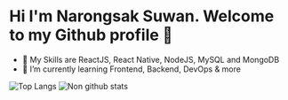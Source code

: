 # Hi I'm Narongsak Suwan. Welcome to my Github profile  👋

- 💪 My Skills are ReactJS, React Native, NodeJS, MySQL and MongoDB
- 🌱 I’m currently learning Frontend, Backend, DevOps & more

<!--
**sscarry2/sscarry2** is a ✨ _special_ ✨ repository because its `README.md` (this file) appears on your GitHub profile.

Here are some ideas to get you started:

- 🔭 I’m currently working on ...
- 🌱 I’m currently learning ...
- 👯 I’m looking to collaborate on ...
- 🤔 I’m looking for help with ...
- 💬 Ask me about ...
- 📫 How to reach me: ...
- 😄 Pronouns: ...
- ⚡ Fun fact: ...
-->

![Top Langs](https://github-readme-stats.vercel.app/api/top-langs/?username=sscarry2&theme=algolia)
![Non github stats](https://github-readme-stats.vercel.app/api?username=sscarry2&show_icons=true&theme=algolia)
